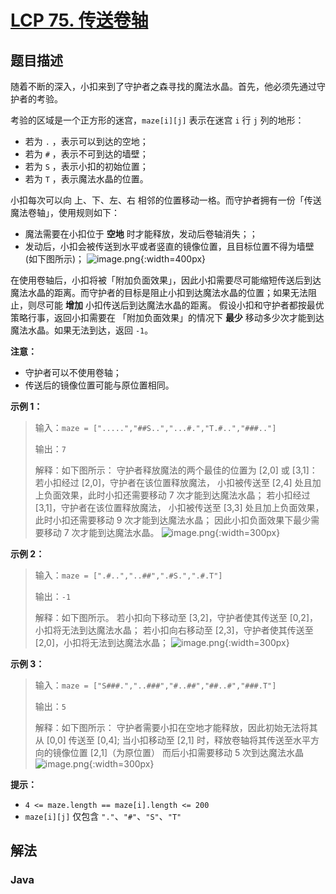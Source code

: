 # [LCP 75. 传送卷轴](https://leetcode.cn/problems/rdmXM7)

## 题目描述

<!-- 这里写题目描述 -->

随着不断的深入，小扣来到了守护者之森寻找的魔法水晶。首先，他必须先通过守护者的考验。

考验的区域是一个正方形的迷宫，`maze[i][j]` 表示在迷宫 `i` 行 `j` 列的地形：

-   若为 `.` ，表示可以到达的空地；
-   若为 `#` ，表示不可到达的墙壁；
-   若为 `S` ，表示小扣的初始位置；
-   若为 `T` ，表示魔法水晶的位置。

小扣每次可以向 上、下、左、右 相邻的位置移动一格。而守护者拥有一份「传送魔法卷轴」，使用规则如下：

-   魔法需要在小扣位于 **空地** 时才能释放，发动后卷轴消失；；
-   发动后，小扣会被传送到水平或者竖直的镜像位置，且目标位置不得为墙壁(如下图所示)；
    ![image.png](https://fastly.jsdelivr.net/gh/doocs/leetcode@main/lcp/LCP%2075.%20%E4%BC%A0%E9%80%81%E5%8D%B7%E8%BD%B4/images/1681789509-wTekFu-image.png){:width=400px}

在使用卷轴后，小扣将被「附加负面效果」，因此小扣需要尽可能缩短传送后到达魔法水晶的距离。而守护者的目标是阻止小扣到达魔法水晶的位置；如果无法阻止，则尽可能 **增加** 小扣传送后到达魔法水晶的距离。
假设小扣和守护者都按最优策略行事，返回小扣需要在 「附加负面效果」的情况下 **最少** 移动多少次才能到达魔法水晶。如果无法到达，返回 `-1`。

**注意：**

-   守护者可以不使用卷轴；
-   传送后的镜像位置可能与原位置相同。

**示例 1：**

> 输入：`maze = [".....","##S..","...#.","T.#..","###.."]`
>
> 输出：`7`
>
> 解释：如下图所示：
> 守护者释放魔法的两个最佳的位置为 [2,0] 或 [3,1]：
> 若小扣经过 [2,0]，守护者在该位置释放魔法，
> 小扣被传送至 [2,4] 处且加上负面效果，此时小扣还需要移动 7 次才能到达魔法水晶；
> 若小扣经过 [3,1]，守护者在该位置释放魔法，
> 小扣被传送至 [3,3] 处且加上负面效果，此时小扣还需要移动 9 次才能到达魔法水晶；
> 因此小扣负面效果下最少需要移动 7 次才能到达魔法水晶。
> ![image.png](https://fastly.jsdelivr.net/gh/doocs/leetcode@main/lcp/LCP%2075.%20%E4%BC%A0%E9%80%81%E5%8D%B7%E8%BD%B4/images/1681714676-gksEMT-image.png){:width=300px}

**示例 2：**

> 输入：`maze = [".#..","..##",".#S.",".#.T"]`
>
> 输出：`-1`
>
> 解释：如下图所示。
> 若小扣向下移动至 [3,2]，守护者使其传送至 [0,2]，小扣将无法到达魔法水晶；
> 若小扣向右移动至 [2,3]，守护者使其传送至 [2,0]，小扣将无法到达魔法水晶；
> ![image.png](https://fastly.jsdelivr.net/gh/doocs/leetcode@main/lcp/LCP%2075.%20%E4%BC%A0%E9%80%81%E5%8D%B7%E8%BD%B4/images/1681714693-LsxKAh-image.png){:width=300px}

**示例 3：**

> 输入：`maze = ["S###.","..###","#..##","##..#","###.T"]`
>
> 输出：`5`
>
> 解释：如下图所示：
> 守护者需要小扣在空地才能释放，因此初始无法将其从 [0,0] 传送至 [0,4];
> 当小扣移动至 [2,1] 时，释放卷轴将其传送至水平方向的镜像位置 [2,1]（为原位置）
> 而后小扣需要移动 5 次到达魔法水晶
> ![image.png](https://fastly.jsdelivr.net/gh/doocs/leetcode@main/lcp/LCP%2075.%20%E4%BC%A0%E9%80%81%E5%8D%B7%E8%BD%B4/images/1681800985-KrSdru-image.png){:width=300px}

**提示：**

-   `4 <= maze.length == maze[i].length <= 200`
-   `maze[i][j]` 仅包含 `"."`、`"#"`、`"S"`、`"T"`

## 解法

### **Java**

```java

```
